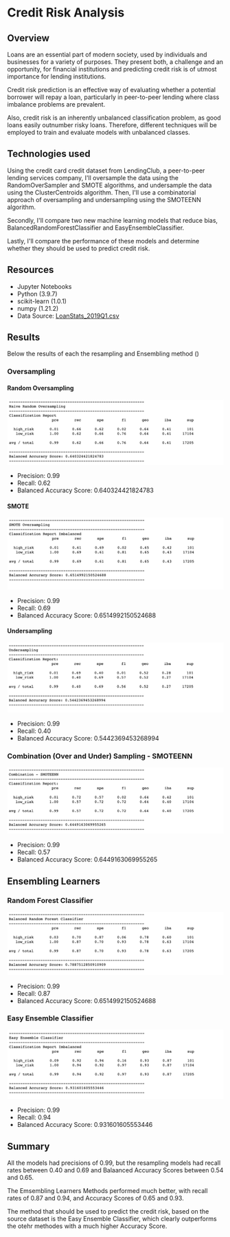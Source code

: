 # Credit Risk Analysis

## Overview

Loans are an essential part of modern society, used by individuals and businesses for a variety of purposes. They present both, a challenge and an opportunity, for financial institutions and predicting credit risk is of utmost importance for lending institutions. 

Credit risk prediction is an effective way of evaluating whether a potential borrower will repay a loan, particularly in peer-to-peer lending where class imbalance problems are prevalent.

Also, credit risk is an inherently unbalanced classification problem, as good loans easily outnumber risky loans. Therefore, different techniques will be employed to train and evaluate models with unbalanced classes. 

## Technologies used

Using the credit card credit dataset from LendingClub, a peer-to-peer lending services company, I'll oversample the data using the RandomOverSampler and SMOTE algorithms, and undersample the data using the ClusterCentroids algorithm. Then, I'll use a combinatorial approach of oversampling and undersampling using the SMOTEENN algorithm. 

Secondly, I'll compare two new machine learning models that reduce bias, BalancedRandomForestClassifier and EasyEnsembleClassifier.

Lastly, I'll compare the performance of these models and determine whether they should be used to predict credit risk.

## Resources
- Jupyter Notebooks
- Python (3.9.7)
- scikit-learn (1.0.1)
- numpy (1.21.2)
- Data Source: [LoanStats_2019Q1.csv](/LoanStats_2019Q1.csv)


## Results

Below the results of each the resampling and Ensembling method ()

### Oversampling
#### Random Oversampling
![](/Images/01.png)

- Precision: 0.99
- Recall: 0.62 
- Balanced Accuracy Score: 0.640324421824783

#### SMOTE 
![](/Images/02.png)

- Precision: 0.99
- Recall: 0.69 
- Balanced Accuracy Score: 0.6514992150524688


#### Undersampling
![](/Images/03.png)

- Precision: 0.99
- Recall: 0.40
- Balanced Accuracy Score: 0.5442369453268994

### Combination (Over and Under) Sampling - SMOTEENN
![](/Images/04.png)
- Precision: 0.99
- Recall: 0.57 
- Balanced Accuracy Score: 0.6449163069955265


## Ensembling Learners

### Random Forest Classifier
![](/Images/05.png)
- Precision: 0.99
- Recall: 0.87 
- Balanced Accuracy Score: 0.6514992150524688

### Easy Ensemble Classifier
![](/Images/06.png)
- Precision: 0.99
- Recall: 0.94 
- Balanced Accuracy Score: 0.931601605553446

## Summary

All the models had precisions of 0.99, but the resampling models had recall rates between 0.40 and 0.69 and Balaanced Accuracy Scores between 0.54 and 0.65.

The Emsembling Learners Methods performed much better, with recall rates of 0.87 and 0.94, and Accuracy Scores of 0.65 and 0.93.

The method that should be used to predict the credit risk, based on the source dataset is the Easy Ensemble Classifier, which clearly outperforms the otehr methodes with a much higher Accuracy Score.